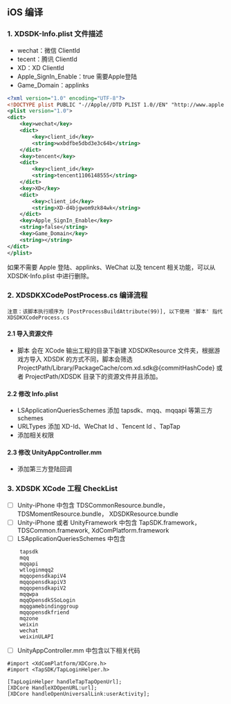 ## iOS 编译

### 1. XDSDK-Info.plist 文件描述

* wechat：微信 ClientId
* tecent：腾讯 ClientId
* XD：XD ClientId
* Apple\_SignIn\_Enable：true 需要Apple登陆
* Game_Domain：applinks

```xml
<?xml version="1.0" encoding="UTF-8"?>
<!DOCTYPE plist PUBLIC "-//Apple//DTD PLIST 1.0//EN" "http://www.apple.com/DTDs/PropertyList-1.0.dtd">
<plist version="1.0">
<dict>
    <key>wechat</key>
    <dict>
        <key>client_id</key>
        <string>wxbdfbe5dbd3e3c64b</string>
    </dict>
    <key>tencent</key>
    <dict>
        <key>client_id</key>
        <string>tencent1106148555</string>
    </dict>
    <key>XD</key>
    <dict>
        <key>client_id</key>
        <string>XD-d4bjgwom9zk84wk</string>
    </dict>
    <key>Apple_SignIn_Enable</key>
    <string>false</string>
    <key>Game_Domain</key>
    <string></string>
</dict>
</plist>
```

如果不需要 Apple 登陆、applinks、WeChat 以及 tencent 相关功能，可以从 XDSDK-Info.plist 中进行删除。

### 2. XDSDKXCodePostProcess.cs 编译流程

    注意：该脚本执行顺序为 [PostProcessBuildAttribute(99)], 以下使用 '脚本' 指代 XDSDKXCodeProcess.cs 

#### 2.1 导入资源文件
* 脚本 会在 XCode 输出工程的目录下新建 XDSDKResource 文件夹，根据游戏方导入 XDSDK 的方式不同，脚本会筛选 ProjectPath/Library/PackageCache/com.xd.sdk@{commitHashCode}   或者 ProjectPath/XDSDK 目录下的资源文件并且添加。

#### 2.2 修改 Info.plist 
* LSApplicationQueriesSchemes  添加 tapsdk、mqq、mqqapi 等第三方 schemes
* URLTypes 添加 XD-Id、WeChat Id 、Tencent Id 、TapTap
* 添加相关权限

#### 2.3 修改 UnityAppController.mm 
* 添加第三方登陆回调

### 3. XDSDK XCode 工程 CheckList

- [ ] Unity-iPhone 中包含 TDSCommonResource.bundle，TDSMomentResource.bundle， XDSDKResource.bundle
- [ ] Unity-iPhone 或者 UnityFramework 中包含 TapSDK.framework，TDSCommon.framework, XdComPlatform.framework 
- [ ] LSApplicationQueriesSchemes 中包含 
```    
    tapsdk
    mqq
    mqqapi
    wtloginmqq2
    mqqopensdkapiV4
    mqqopensdkapiV3
    mqqopensdkapiV2
    mqqwpa 
    mqqOpensdkSSoLogin
    mqqgamebindinggroup 
    mqqopensdkfriend 
    mqzone 
    weixin 
    wechat 
    weixinULAPI
```
- [ ] UnityAppController.mm 中包含以下相关代码
```
#import <XdComPlatform/XDCore.h>
#import <TapSDK/TapLoginHelper.h>

[TapLoginHelper handleTapTapOpenUrl];
[XDCore HandleXDOpenURL:url];
[XDCore handleOpenUniversalLink:userActivity];
```
